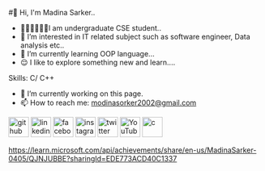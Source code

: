 #👋 Hi, I'm Madina Sarker..

- 👩🏻‍🎓👩🏻‍💻I am undergraduate CSE student..
- 👀 I’m interested in IT related subject such as software engineer, Data analysis etc..
- 🌱 I’m currently learning OOP language...
- 😌 I like to explore something new and learn....


Skills: C/ C++

- 🔭 I’m currently working on this page. 
- 📫 How to reach me: modinasorker2002@gmail.com 


[<img src='https://cdn.jsdelivr.net/npm/simple-icons@3.0.1/icons/github.svg' alt='github' height='40'>](https://github.com/modina26)  [<img src='https://cdn.jsdelivr.net/npm/simple-icons@3.0.1/icons/linkedin.svg' alt='linkedin' height='40'>](https://www.linkedin.com/in/https://www.linkedin.com/in/madina-sarker-0333982bb?utm_source=share&utm_campaign=share_via&utm_content=profile&utm_medium=android_app/)  [<img src='https://cdn.jsdelivr.net/npm/simple-icons@3.0.1/icons/facebook.svg' alt='facebook' height='40'>](https://www.facebook.com/https://www.facebook.com/modina.islam.5437?mibextid=ZbWKwL)  [<img src='https://cdn.jsdelivr.net/npm/simple-icons@3.0.1/icons/instagram.svg' alt='instagram' height='40'>](https://www.instagram.com/https://www.instagram.com/sorkermodina?igsh=MXNoazVkeHk5NDNxcQ==/)  [<img src='https://cdn.jsdelivr.net/npm/simple-icons@3.0.1/icons/twitter.svg' alt='twitter' height='40'>](https://twitter.com/https://x.com/MadinaSarker26)  [<img src='https://cdn.jsdelivr.net/npm/simple-icons@3.0.1/icons/youtube.svg' alt='YouTube' height='40'>](https://www.youtube.com/channel/@MadinaSarker-oq4np)  [<img src='https://cdn.jsdelivr.net/npm/simple-icons@3.0.1/icons/c.svg' alt='c' height='40'>](modinasorker2002@gmail.com)
  
https://learn.microsoft.com/api/achievements/share/en-us/MadinaSarker-0405/QJNJUBBE?sharingId=EDE773ACD40C1337
<!---
modina26/modina26 is a ✨ special ✨ repository because its `README.md` (this file) appears on your GitHub profile.
You can click the Preview link to take a look at your changes.
--->
